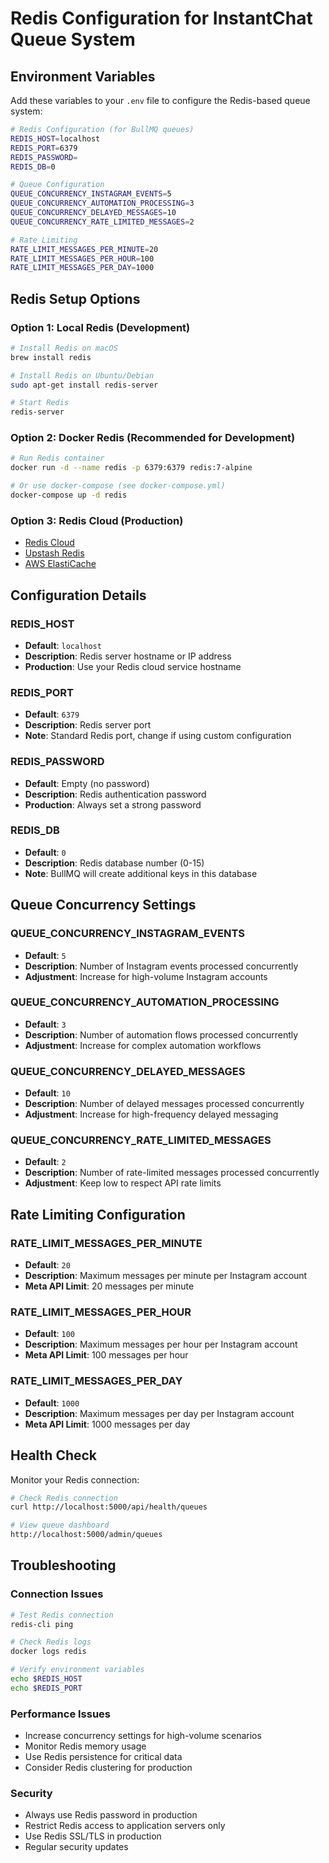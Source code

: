 # Redis Configuration for InstantChat Queue System

## Environment Variables

Add these variables to your `.env` file to configure the Redis-based queue system:

```bash
# Redis Configuration (for BullMQ queues)
REDIS_HOST=localhost
REDIS_PORT=6379
REDIS_PASSWORD=
REDIS_DB=0

# Queue Configuration
QUEUE_CONCURRENCY_INSTAGRAM_EVENTS=5
QUEUE_CONCURRENCY_AUTOMATION_PROCESSING=3
QUEUE_CONCURRENCY_DELAYED_MESSAGES=10
QUEUE_CONCURRENCY_RATE_LIMITED_MESSAGES=2

# Rate Limiting
RATE_LIMIT_MESSAGES_PER_MINUTE=20
RATE_LIMIT_MESSAGES_PER_HOUR=100
RATE_LIMIT_MESSAGES_PER_DAY=1000
```

## Redis Setup Options

### Option 1: Local Redis (Development)
```bash
# Install Redis on macOS
brew install redis

# Install Redis on Ubuntu/Debian
sudo apt-get install redis-server

# Start Redis
redis-server
```

### Option 2: Docker Redis (Recommended for Development)
```bash
# Run Redis container
docker run -d --name redis -p 6379:6379 redis:7-alpine

# Or use docker-compose (see docker-compose.yml)
docker-compose up -d redis
```

### Option 3: Redis Cloud (Production)
- [Redis Cloud](https://redis.com/try-free/)
- [Upstash Redis](https://upstash.com/)
- [AWS ElastiCache](https://aws.amazon.com/elasticache/)

## Configuration Details

### REDIS_HOST
- **Default**: `localhost`
- **Description**: Redis server hostname or IP address
- **Production**: Use your Redis cloud service hostname

### REDIS_PORT
- **Default**: `6379`
- **Description**: Redis server port
- **Note**: Standard Redis port, change if using custom configuration

### REDIS_PASSWORD
- **Default**: Empty (no password)
- **Description**: Redis authentication password
- **Production**: Always set a strong password

### REDIS_DB
- **Default**: `0`
- **Description**: Redis database number (0-15)
- **Note**: BullMQ will create additional keys in this database

## Queue Concurrency Settings

### QUEUE_CONCURRENCY_INSTAGRAM_EVENTS
- **Default**: `5`
- **Description**: Number of Instagram events processed concurrently
- **Adjustment**: Increase for high-volume Instagram accounts

### QUEUE_CONCURRENCY_AUTOMATION_PROCESSING
- **Default**: `3`
- **Description**: Number of automation flows processed concurrently
- **Adjustment**: Increase for complex automation workflows

### QUEUE_CONCURRENCY_DELAYED_MESSAGES
- **Default**: `10`
- **Description**: Number of delayed messages processed concurrently
- **Adjustment**: Increase for high-frequency delayed messaging

### QUEUE_CONCURRENCY_RATE_LIMITED_MESSAGES
- **Default**: `2`
- **Description**: Number of rate-limited messages processed concurrently
- **Adjustment**: Keep low to respect API rate limits

## Rate Limiting Configuration

### RATE_LIMIT_MESSAGES_PER_MINUTE
- **Default**: `20`
- **Description**: Maximum messages per minute per Instagram account
- **Meta API Limit**: 20 messages per minute

### RATE_LIMIT_MESSAGES_PER_HOUR
- **Default**: `100`
- **Description**: Maximum messages per hour per Instagram account
- **Meta API Limit**: 100 messages per hour

### RATE_LIMIT_MESSAGES_PER_DAY
- **Default**: `1000`
- **Description**: Maximum messages per day per Instagram account
- **Meta API Limit**: 1000 messages per day

## Health Check

Monitor your Redis connection:

```bash
# Check Redis connection
curl http://localhost:5000/api/health/queues

# View queue dashboard
http://localhost:5000/admin/queues
```

## Troubleshooting

### Connection Issues
```bash
# Test Redis connection
redis-cli ping

# Check Redis logs
docker logs redis

# Verify environment variables
echo $REDIS_HOST
echo $REDIS_PORT
```

### Performance Issues
- Increase concurrency settings for high-volume scenarios
- Monitor Redis memory usage
- Use Redis persistence for critical data
- Consider Redis clustering for production

### Security
- Always use Redis password in production
- Restrict Redis access to application servers only
- Use Redis SSL/TLS in production
- Regular security updates
